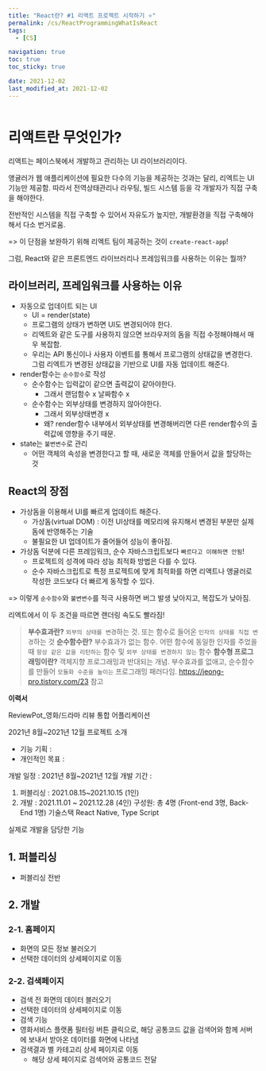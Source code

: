```yaml
---
title: "React란? #1 리액트 프로젝트 시작하기 ⭐️"
permalink: /cs/ReactProgrammingWhatIsReact
tags:
  - [CS]

navigation: true
toc: true
toc_sticky: true

date: 2021-12-02
last_modified_at: 2021-12-02
---
```


![]()

# 리액트란 무엇인가?


리액트는 페이스북에서 개발하고 관리하는 UI 라이브러리이다.

앵귤러가 웹 애플리케이션에 필요한 다수의 기능을 제공하는 것과는 달리, 리엑트는 UI 기능만 제공함.
따라서 전역상태관리나 라우팅, 빌드 시스템 등을 각 개발자가 직접 구축을 해야한다.

전반적인 시스템을 직접 구축할 수 있어서 자유도가 높지만, 개발환경을 직접 구축해야해서 다소 번거로움.

=> 이 단점을 보완하기 위해 리엑트 팀이 제공하는 것이 `create-react-app`!

그럼, React와 같은 프론트엔드 라이브러리나 프레임워크를 사용하는 이유는 뭘까?

## 라이브러리, 프레임워크를 사용하는 이유

- 자동으로 업데이트 되는 UI
  - UI = render(state)
  - 프로그램의 상태가 변하면 UI도 변경되어야 한다.
  - 리엑트와 같은 도구를 사용하지 않으면 브라우저의 돔을 직접 수정해야해서 매우 복잡함.
  - 우리는 API 통신이나 사용자 이벤트를 통해서 프로그램의 상태값을 변경한다. 그럼 리엑트가 변경된 상태값을 기반으로 UI를 자동 업데이트 해준다.
- render함수는 `순수함수`로 작성
  - 순수함수는 입력값이 같으면 출력값이 같아야한다.
    - 그래서 랜덤함수 x 날짜함수 x 
  - 순수함수는 외부상태를 변경하지 않아야한다.
    - 그래서 외부상태변경 x
    - 왜? render함수 내부에서 외부상태를 변경해버리면 다른 render함수의 출력값에 영향을 주기 때문.
- state는 `불변변수`로 관리
  - 어떤 객체의 속성을 변경한다고 할 때, 새로운 객체를 만들어서 값을 할당하는 것

## React의 장점
- 가상돔을 이용해서 UI를 빠르게 업데이트 해준다.
  - 가상돔(virtual DOM) : 이전 UI상태를 메모리에 유지해서 변경된 부분만 실제 돔에 반영해주는 기술
  - 불필요한 UI 업데이트가 줄어들어 성능이 좋아짐.
- 가상돔 덕분에 다른 프레임워크, 순수 자바스크립트보다 `빠르다고 이해하면 안됨`!
  - 프로젝트의 성격에 따라 성능 최적화 방법은 다를 수 있다.
  - 순수 자바스크립트로 특정 프로젝트에 맞게 최적화를 하면 리액트나 앵귤러로 작성한 코드보다 더 빠르게 동작할 수 있다.


=> 이렇게 `순수함수`와 `불변변수`를 적극 사용하면 버그 발생 낮아지고, 복잡도가 낮아짐. <br/>

리엑트에서 이 두 조건을 따르면 랜더링 속도도 빨라짐!

> **부수효과란?**
  `외부의 상태를 변경`하는 것. 또는 함수로 들어온 `인자의 상태를 직접 변경`하는 것
> **순수함수란?**
  부수효과가 없는 함수. 어떤 함수에 동일한 인자를 주었을 때 `항상 같은 값을 리턴하는` 함수 및 `외부 상태를 변경하지 않는` 함수
> **함수형 프로그래밍이란?**
  객체지향 프로그래밍과 반대되는 개념. 부수효과를 없애고, 순수함수를 만들어 `모듈화 수준을 높이는` 프로그래밍 패러다임.
> https://jeong-pro.tistory.com/23 참고









**이력서**



ReviewPot_영화/드라마 리뷰 통합 어플리케이션

2021년 8월~2021년 12월
프로젝트 소개

- 기능 기획 :
- 개인적인 목표 :

개발 일정 :
	2021년 8월~2021년 12월
개발 기간 :
1. 퍼블리싱 : 2021.08.15~2021.10.15 (1인)
2. 개발 : 2021.11.01 ~ 2021.12.28 (4인)
구성원:
	총 4명 (Front-end 3명, Back-End 1명)
기술스택
React Native, Type Script

실제로 개발을 담당한 기능
## 1. 퍼블리싱
  - 퍼블리싱 전반
## 2. 개발
### 2-1. 홈페이지
  - 화면의 모든 정보 불러오기
  - 선택한 데이터의 상세페이지로 이동
### 2-2. 검색페이지
  - 검색 전 화면의 데이터 블러오기
  - 선택한 데이터의 상세페이지로 이동
  - 검색 기능
  - 영화서비스 플랫폼 필터링 버튼 클릭으로, 해당 공통코드 값을 검색어와 함께 서버에 보내서 받아온 데이터를 화면에 나타냄
  - 검색결과 별 카테고리 상세 페이지로 이동
    - 해당 상세 페이지로 검색어와 공통코드 전달

